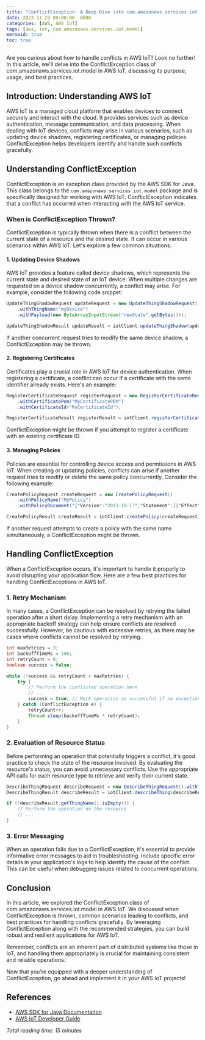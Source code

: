 ```yaml
---
title: "ConflictException: A Deep Dive into com.amazonaws.services.iot.model in AWS IoT"
date: 2023-11-29 09:00:00 -0000
categories: [AWS, AWS IoT]
tags: [aws, iot, com.amazonaws.services.iot.model]
mermaid: true
toc: true
---
```



Are you curious about how to handle conflicts in AWS IoT? Look no further! In this article, we'll delve into the ConflictException class of com.amazonaws.services.iot.model in AWS IoT, discussing its purpose, usage, and best practices.

## Introduction: Understanding AWS IoT

AWS IoT is a managed cloud platform that enables devices to connect securely and interact with the cloud. It provides services such as device authentication, message communication, and data processing. When dealing with IoT devices, conflicts may arise in various scenarios, such as updating device shadows, registering certificates, or managing policies. ConflictException helps developers identify and handle such conflicts gracefully.

## Understanding ConflictException

ConflictException is an exception class provided by the AWS SDK for Java. This class belongs to the `com.amazonaws.services.iot.model` package and is specifically designed for working with AWS IoT. ConflictException indicates that a conflict has occurred when interacting with the AWS IoT service.

### When is ConflictException Thrown?

ConflictException is typically thrown when there is a conflict between the current state of a resource and the desired state. It can occur in various scenarios within AWS IoT. Let's explore a few common situations.

#### 1. Updating Device Shadows

AWS IoT provides a feature called device shadows, which represents the current state and desired state of an IoT device. When multiple changes are requested on a device shadow concurrently, a conflict may arise. For example, consider the following code snippet:

```java
UpdateThingShadowRequest updateRequest = new UpdateThingShadowRequest()
    .withThingName("myDevice")
    .withPayload(new ByteArrayInputStream("newState".getBytes()));

UpdateThingShadowResult updateResult = iotClient.updateThingShadow(updateRequest);
```

If another concurrent request tries to modify the same device shadow, a ConflictException may be thrown.

#### 2. Registering Certificates

Certificates play a crucial role in AWS IoT for device authentication. When registering a certificate, a conflict can occur if a certificate with the same identifier already exists. Here's an example:

```java
RegisterCertificateRequest registerRequest = new RegisterCertificateRequest()
    .withCertificatePem("MyCertificatePEM")
    .withCertificateId("MyCertificateId");

RegisterCertificateResult registerResult = iotClient.registerCertificate(registerRequest);
```

ConflictException might be thrown if you attempt to register a certificate with an existing certificate ID.

#### 3. Managing Policies

Policies are essential for controlling device access and permissions in AWS IoT. When creating or updating policies, conflicts can arise if another request tries to modify or delete the same policy concurrently. Consider the following example:

```java
CreatePolicyRequest createRequest = new CreatePolicyRequest()
    .withPolicyName("MyPolicy")
    .withPolicyDocument("{"Version":"2012-10-17","Statement":[{"Effect":"Allow","Action":"iot:Connect","Resource":"*"}]}");

CreatePolicyResult createResult = iotClient.createPolicy(createRequest);
```

If another request attempts to create a policy with the same name simultaneously, a ConflictException might be thrown.

## Handling ConflictException

When a ConflictException occurs, it's important to handle it properly to avoid disrupting your application flow. Here are a few best practices for handling ConflictExceptions in AWS IoT.

### 1. Retry Mechanism

In many cases, a ConflictException can be resolved by retrying the failed operation after a short delay. Implementing a retry mechanism with an appropriate backoff strategy can help ensure conflicts are resolved successfully. However, be cautious with excessive retries, as there may be cases where conflicts cannot be resolved by retrying.

```java
int maxRetries = 3;
int backoffTimeMs = 100;
int retryCount = 0;
boolean success = false;

while (!success && retryCount < maxRetries) {
    try {
        // Perform the conflicted operation here
        // ...
        success = true; // Mark operation as successful if no exception occurs
    } catch (ConflictException e) {
        retryCount++;
        Thread.sleep(backoffTimeMs * retryCount);
    }
}
```

### 2. Evaluation of Resource Status

Before performing an operation that potentially triggers a conflict, it's good practice to check the state of the resource involved. By evaluating the resource's status, you can avoid unnecessary conflicts. Use the appropriate API calls for each resource type to retrieve and verify their current state.

```java
DescribeThingRequest describeRequest = new DescribeThingRequest().withThingName("myDevice");
DescribeThingResult describeResult = iotClient.describeThing(describeRequest);

if (!describeResult.getThingName().isEmpty()) {
    // Perform the operation on the resource
    // ...
}
```

### 3. Error Messaging

When an operation fails due to a ConflictException, it's essential to provide informative error messages to aid in troubleshooting. Include specific error details in your application's logs to help identify the cause of the conflict. This can be useful when debugging issues related to concurrent operations.

## Conclusion

In this article, we explored the ConflictException class of com.amazonaws.services.iot.model in AWS IoT. We discussed when ConflictException is thrown, common scenarios leading to conflicts, and best practices for handling conflicts gracefully. By leveraging ConflictException along with the recommended strategies, you can build robust and resilient applications for AWS IoT.

Remember, conflicts are an inherent part of distributed systems like those in IoT, and handling them appropriately is crucial for maintaining consistent and reliable operations.

Now that you're equipped with a deeper understanding of ConflictException, go ahead and implement it in your AWS IoT projects!

## References

- [AWS SDK for Java Documentation](https://docs.aws.amazon.com/sdk-for-java/index.html)
- [AWS IoT Developer Guide](https://docs.aws.amazon.com/iot/latest/developerguide/what-is-aws-iot.html)

*Total reading time: 15 minutes*